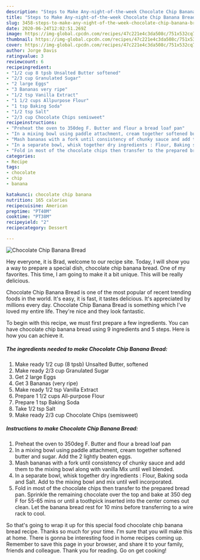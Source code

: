 ```yaml
---
description: "Steps to Make Any-night-of-the-week Chocolate Chip Banana Bread"
title: "Steps to Make Any-night-of-the-week Chocolate Chip Banana Bread"
slug: 3458-steps-to-make-any-night-of-the-week-chocolate-chip-banana-bread
date: 2020-06-24T12:02:51.269Z
image: https://img-global.cpcdn.com/recipes/47c221e4c3da508c/751x532cq70/chocolate-chip-banana-bread-recipe-main-photo.jpg
thumbnail: https://img-global.cpcdn.com/recipes/47c221e4c3da508c/751x532cq70/chocolate-chip-banana-bread-recipe-main-photo.jpg
cover: https://img-global.cpcdn.com/recipes/47c221e4c3da508c/751x532cq70/chocolate-chip-banana-bread-recipe-main-photo.jpg
author: Jorge Davis
ratingvalue: 3
reviewcount: 6
recipeingredient:
- "1/2 cup 8 tpsb Unsalted Butter softened"
- "2/3 cup Granulated Sugar"
- "2 large Eggs"
- "3 Bananas very ripe"
- "1/2 tsp Vanilla Extract"
- "1 1/2 cups Allpurpose Flour"
- "1 tsp Baking Soda"
- "1/2 tsp Salt"
- "2/3 cup Chocolate Chips semisweet"
recipeinstructions:
- "Preheat the oven to 350deg F. Butter and flour a bread loaf pan"
- "In a mixing bowl using paddle attachment, cream together softened butter and sugar. Add the 2 lightly beaten eggs."
- "Mash bananas with a fork until consistency of chunky sauce and add them to the mixing bowl along with vanilla Mix until well blended."
- "In a separate bowl, whisk together dry ingredients : Flour, Baking soda and Salt. Add to the mixing bowl and mix until well incorporated."
- "Fold in most of the chocolate chips then transfer to the prepared bread pan. Sprinkle the remaining chocolate over the top and bake at 350 deg F for 55-65 mins or until a toothpick inserted into the center comes out clean. Let the banana bread rest for 10 mins before transferring to a wire rack to cool."
categories:
- Recipe
tags:
- chocolate
- chip
- banana

katakunci: chocolate chip banana 
nutrition: 165 calories
recipecuisine: American
preptime: "PT40M"
cooktime: "PT38M"
recipeyield: "2"
recipecategory: Dessert

---
```



![Chocolate Chip Banana Bread](https://img-global.cpcdn.com/recipes/47c221e4c3da508c/751x532cq70/chocolate-chip-banana-bread-recipe-main-photo.jpg)

Hey everyone, it is Brad, welcome to our recipe site. Today, I will show you a way to prepare a special dish, chocolate chip banana bread. One of my favorites. This time, I am going to make it a bit unique. This will be really delicious.



Chocolate Chip Banana Bread is one of the most popular of recent trending foods in the world. It's easy, it is fast, it tastes delicious. It's appreciated by millions every day. Chocolate Chip Banana Bread is something which I've loved my entire life. They're nice and they look fantastic.


To begin with this recipe, we must first prepare a few ingredients. You can have chocolate chip banana bread using 9 ingredients and 5 steps. Here is how you can achieve it.

<!--inarticleads1-->

##### The ingredients needed to make Chocolate Chip Banana Bread:

1. Make ready 1/2 cup (8 tpsb) Unsalted Butter, softened
1. Make ready 2/3 cup Granulated Sugar
1. Get 2 large Eggs
1. Get 3 Bananas (very ripe)
1. Make ready 1/2 tsp Vanilla Extract
1. Prepare 1 1/2 cups All-purpose Flour
1. Prepare 1 tsp Baking Soda
1. Take 1/2 tsp Salt
1. Make ready 2/3 cup Chocolate Chips (semisweet)




<!--inarticleads2-->

##### Instructions to make Chocolate Chip Banana Bread:

1. Preheat the oven to 350deg F. Butter and flour a bread loaf pan
1. In a mixing bowl using paddle attachment, cream together softened butter and sugar. Add the 2 lightly beaten eggs.
1. Mash bananas with a fork until consistency of chunky sauce and add them to the mixing bowl along with vanilla Mix until well blended.
1. In a separate bowl, whisk together dry ingredients : Flour, Baking soda and Salt. Add to the mixing bowl and mix until well incorporated.
1. Fold in most of the chocolate chips then transfer to the prepared bread pan. Sprinkle the remaining chocolate over the top and bake at 350 deg F for 55-65 mins or until a toothpick inserted into the center comes out clean. Let the banana bread rest for 10 mins before transferring to a wire rack to cool.




So that's going to wrap it up for this special food chocolate chip banana bread recipe. Thanks so much for your time. I'm sure that you will make this at home. There is gonna be interesting food in home recipes coming up. Remember to save this page in your browser, and share it to your family, friends and colleague. Thank you for reading. Go on get cooking!
